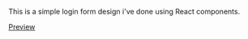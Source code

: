 This is a simple login form design i've done using React components.

[Preview](https://i.imgur.com/r8MokG1.png)
